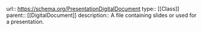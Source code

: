url:: https://schema.org/PresentationDigitalDocument
type:: [[Class]]
parent:: [[DigitalDocument]]
description:: A file containing slides or used for a presentation.
